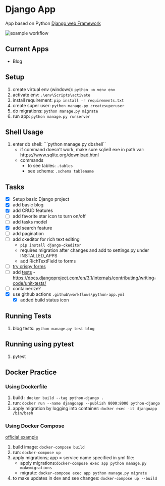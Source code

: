 # Django App

App based on Python [Django web Framework](https://www.djangoproject.com/)

![example workflow](https://github.com/anishst/django_app/actions/workflows/python-app.yml/badge.svg)

## Current Apps

- Blog

## Setup

1. create virtual env (windows): ```python -m venv env```
2. activate env: ```.\env\Scripts\activate```
3. install requirement: ```pip install -r requirements.txt```
4. create super user: ```python manage.py createsuperuser```
4. do migrations: ```python manage.py migrate```
5. run app: ```python manage.py runserver```


## Shell Usage

1. enter db shell: ```python manage.py dbshell``
    - if command doesn't work, make sure sqlie3 exe in path var: https://www.sqlite.org/download.html
    - commands
        - to see tables: ```.tables```
        - see schema: ```.schema tablename```

## Tasks

- [x] Setup basic Django project
- [x] add basic blog
- [x] add CRUD features
- [ ] add favorite star icon to turn on/off
- [ ] add tasks model
- [x] add search feature
- [ ] add pagination
- [ ] add ckeditor for rich text editing
    - ```pip install django-ckeditor``` 
    - requires migration after changes and add to settings.py under INSTALLED_APPS
    - add RichTextField to forms
- [ ] [try crispy forms](https://simpleisbetterthancomplex.com/tutorial/2018/08/13/how-to-use-bootstrap-4-forms-with-django.html)
- [ ] add [tests](https://docs.djangoproject.com/en/3.1/intro/tutorial05/#introducing-automated-testing)
        - https://docs.djangoproject.com/en/3.1/internals/contributing/writing-code/unit-tests/
- [ ] containerize?
- [x] use github actions `````.github\workflows\python-app.yml`````
    - [x] added build status icon

## Running Tests

1. blog tests: ```python manage.py test blog```

## Running using pytest
1. pytest

## Docker Practice

### Using Dockerfile

1. build : ```docker build --tag python-django .```
2. run: ```docker run --name djangoapp --publish 8000:8000 python-django```
3. apply migration by logging into container: ```docker exec -it djangoapp /bin/bash ```

### Using Docker Compose

[official example](https://docs.docker.com/samples/django/)

1. build image: ```docker-compose build```
2. run: ```docker-compose up```
3. apply migrations; app = service name specified in yml file:
    - apply migrations:```docker-compose exec app python manage.py makemigrations```
    - migrate: ```docker-compose exec app python manage.py migrate```
4. to make updates in dev and see changes: ```docker-compose up --build```